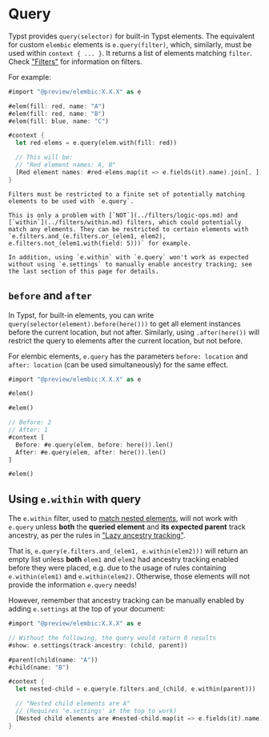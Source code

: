 # Query

Typst provides `query(selector)` for built-in Typst elements. The equivalent for custom `elembic` elements is `e.query(filter)`, which, similarly, must be used within `context { ... }`. It returns a list of elements matching `filter`. Check ["Filters"](../filters) for information on filters.

For example:

```rs
#import "@preview/elembic:X.X.X" as e

#elem(fill: red, name: "A")
#elem(fill: red, name: "B")
#elem(fill: blue, name: "C")

#context {
  let red-elems = e.query(elem.with(fill: red))

  // This will be:
  // "Red element names: A, B"
  [Red element names: #red-elems.map(it => e.fields(it).name).join[, ]]
}
```

```admonish note title="Restricting filter domains"
Filters must be restricted to a finite set of potentially matching elements to be used with `e.query`.

This is only a problem with [`NOT`](../filters/logic-ops.md) and [`within`](../filters/within.md) filters, which could potentially match any elements. They can be restricted to certain elements with `e.filters.and_(e.filters.or_(elem1, elem2), e.filters.not_(elem1.with(field: 5)))` for example.

In addition, using `e.within` with `e.query` won't work as expected without using `e.settings` to manually enable ancestry tracking; see the last section of this page for details.
```

## `before` and `after`

In Typst, for built-in elements, you can write `query(selector(element).before(here()))` to get all element instances before the current location, but not after. Similarly, using `.after(here())` will restrict the query to elements after the current location, but not before.

For elembic elements, `e.query` has the parameters `before: location` and `after: location` (can be used simultaneously) for the same effect.

```rs
#import "@preview/elembic:X.X.X" as e

#elem()

#elem()

// Before: 2
// After: 1
#context [
  Before: #e.query(elem, before: here()).len()
  After: #e.query(elem, after: here()).len()
]

#elem()
```

## Using `e.within` with query

The `e.within` filter, used to [match nested elements](../filters/within.md), will not work with `e.query` unless **both** the **queried element** and **its expected parent** track ancestry, as per the rules in ["Lazy ancestry tracking"](../filters/within.md#lazy-ancestry-tracking).

That is, `e.query(e.filters.and_(elem1, e.within(elem2)))` will return an empty list unless **both** `elem1` and `elem2` had ancestry tracking enabled before they were placed, e.g. due to the usage of rules containing `e.within(elem1)` and `e.within(elem2)`. Otherwise, those elements will not provide the information `e.query` needs!

However, remember that ancestry tracking can be manually enabled by adding `e.settings` at the top of your document:

```rs
#import "@preview/elembic:X.X.X" as e

// Without the following, the query would return 0 results
#show: e.settings(track-ancestry: (child, parent))

#parent(child(name: "A"))
#child(name: "B")

#context {
  let nested-child = e.query(e.filters.and_(child, e.within(parent)))

  // "Nested child elements are A"
  // (Requires 'e.settings' at the top to work)
  [Nested child elements are #nested-child.map(it => e.fields(it).name).join[, ]]
}
```
